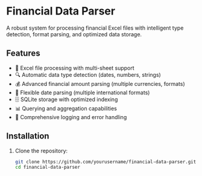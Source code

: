 # Financial Data Parser

A robust system for processing financial Excel files with intelligent type detection, format parsing, and optimized data storage.

## Features

- 🏦 Excel file processing with multi-sheet support
- 🔍 Automatic data type detection (dates, numbers, strings)
- 💰 Advanced financial amount parsing (multiple currencies, formats)
- 📅 Flexible date parsing (multiple international formats)
- 🗄️ SQLite storage with optimized indexing
- 📊 Querying and aggregation capabilities
- 📝 Comprehensive logging and error handling

## Installation

1. Clone the repository:
   ```bash
   git clone https://github.com/yourusername/financial-data-parser.git
   cd financial-data-parser
   